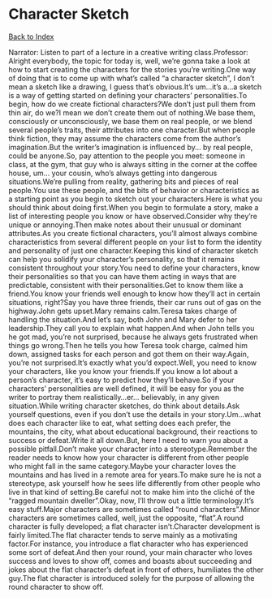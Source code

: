 # Character Sketch
[Back to Index](https://github.com/windows10010/tpoExtractor/blog/master/README.md)

Narrator: Listen to part of a lecture in a creative writing class.Professor: Alright everybody, the topic for today is, well, we’re gonna take a look at how to start creating the characters for the stories you’re writing.One way of doing that is to come up with what’s called “a character sketch”, I don’t mean a sketch like a drawing, I guess that’s obvious.It’s um…it’s a…a sketch is a way of getting started on defining your characters’ personalities.To begin, how do we create fictional characters?We don’t just pull them from thin air, do we?I mean we don’t create them out of nothing.We base them, consciously or unconsciously, we base them on real people, or we blend several people’s traits, their attributes into one character.But when people think fiction, they may assume the characters come from the author’s imagination.But the writer’s imagination is influenced by… by real people, could be anyone.So, pay attention to the people you meet: someone in class, at the gym, that guy who is always sitting in the corner at the coffee house, um… your cousin, who’s always getting into dangerous situations.We’re pulling from reality, gathering bits and pieces of real people.You use these people, and the bits of behavior or characteristics as a starting point as you begin to sketch out your characters.Here is what you should think about doing first.When you begin to formulate a story, make a list of interesting people you know or have observed.Consider why they’re unique or annoying.Then make notes about their unusual or dominant attributes.As you create fictional characters, you’ll almost always combine characteristics from several different people on your list to form the identity and personality of just one character.Keeping this kind of character sketch can help you solidify your character’s personality, so that it remains consistent throughout your story.You need to define your characters, know their personalities so that you can have them acting in ways that are predictable, consistent with their personalities.Get to know them like a friend.You know your friends well enough to know how they’ll act in certain situations, right?Say you have three friends, their car runs out of gas on the highway.John gets upset.Mary remains calm.Teresa takes charge of handling the situation.And let’s say, both John and Mary defer to her leadership.They call you to explain what happen.And when John tells you he got mad, you’re not surprised, because he always gets frustrated when things go wrong.Then he tells you how Teresa took charge, calmed him down, assigned tasks for each person and got them on their way.Again, you’re not surprised.It’s exactly what you’d expect.Well, you need to know your characters, like you know your friends.If you know a lot about a person’s character, it’s easy to predict how they’ll behave.So if your characters’ personalities are well defined, it will be easy for you as the writer to portray them realistically…er… believably, in any given situation.While writing character sketches, do think about details.Ask yourself questions, even if you don’t use the details in your story.Um…what does each character like to eat, what setting does each prefer, the mountains, the city, what about educational background, their reactions to success or defeat.Write it all down.But, here I need to warn you about a possible pitfall.Don’t make your character into a stereotype.Remember the reader needs to know how your character is different from other people who might fall in the same category.Maybe your character loves the mountains and has lived in a remote area for years.To make sure he is not a stereotype, ask yourself how he sees life differently from other people who live in that kind of setting.Be careful not to make him into the cliché of the “ragged mountain dweller”.Okay, now, I’ll throw out a little terminology.It’s easy stuff.Major characters are sometimes called “round characters”.Minor characters are sometimes called, well, just the opposite, “flat”.A round character is fully developed; a flat character isn’t.Character development is fairly limited.The flat character tends to serve mainly as a motivating factor.For instance, you introduce a flat character who has experienced some sort of defeat.And then your round, your main character who loves success and loves to show off, comes and boasts about succeeding and jokes about the flat character’s defeat in front of others, humiliates the other guy.The flat character is introduced solely for the purpose of allowing the round character to show off. 